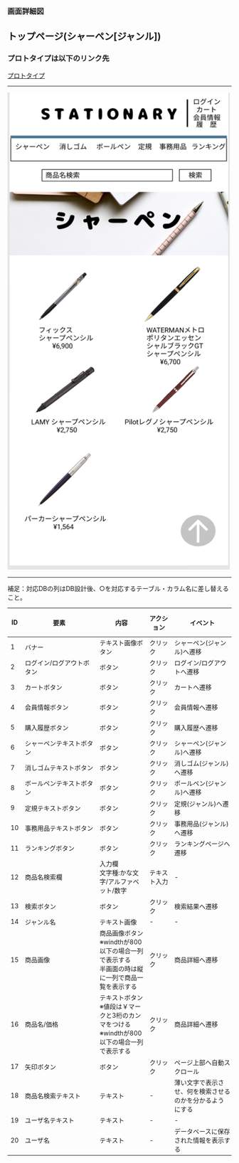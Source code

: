 ### 画面詳細図
## トップページ(シャーペン[ジャンル])
### プロトタイプは以下のリンク先
[プロトタイプ](https://www.figma.com/file/YN8g4ahM3raStzCZMDXhNA/stationary?node-id=1%3A2)
*****
<img src="../img/シャーペン.png" width="500">

*****
補足：対応DBの列はDB設計後、○を対応するテーブル・カラム名に差し替えること。

| ID | 要素 | 内容 | アクション | イベント | 対応DB |
|----|------------------------|---------------|------------|-----------------------|-|
|1   |バナー　　　　　　　　　　|テキスト画像ボタン|クリック　　|シャーペン(ジャンル)へ遷移|-|
|2   |ログイン/ログアウトボタン|ボタン |クリック　|ログイン/ログアウトへ遷移             |○|
|3   |カートボタン　　　　　　　|ボタン　　　　　　|クリック　　|カートへ遷移　　　　　　　|○|
|4   |会員情報ボタン　　　　　　|ボタン　　　　　　|クリック　　|会員情報へ遷移　　　　　　|○|
|5   |購入履歴ボタン　　　　　　　　|ボタン　　　　　　|クリック　　|購入履歴へ遷移　　　　　　　　|○|
|6   |シャーペンテキストボタン　|ボタン　　　　　　|クリック|シャーペン(ジャンル)へ遷移|-|
|7   |消しゴムテキストボタン   |ボタン　　　　　　|クリック|消しゴム(ジャンル)へ遷移|-|
|8   |ボールペンテキストボタン |ボタン　　　　　　|クリック|ボールペン(ジャンル)へ遷移|-|
|9   |定規テキストボタン       |ボタン　　　　　　|クリック|定規(ジャンル)へ遷移|-|
|10  |事務用品テキストボタン   |ボタン　　　　　　|クリック|事務用品(ジャンル)へ遷移|-|
|11  |ランキングボタン　　　　　|ボタン　　　　　　|クリック　　|ランキングページへ遷移　　|○|
|12  |商品名検索欄　　　　　　　|入力欄<br>文字種:かな文字/アルファベット/数字|テキスト入力|-|○|
|13  |検索ボタン　　　　　　　　|ボタン　　　　　　|クリック　  |検索結果へ遷移　　　　　　|○|
|14  |ジャンル名　　　　　　　　|テキスト画像　　|-      　　|-            　　　　　　|○|
|15  |商品画像　　　　　　　　　|商品画像ボタン<br>※windthが800以下の場合一列で表示する<br>半画面の時は縦に一列で商品一覧を表示する|クリック　　|商品詳細へ遷移　　　　　　|○|
|16  |商品名/価格　　　　　　　 |テキストボタン<br>※値段は￥マークと3桁のカンマをつける<br>※windthが800以下の場合一列で表示する|クリック　　|商品詳細へ遷移|○|
|17  |矢印ボタン　　　　　　　　|ボタン　　|クリック　　|ページ上部へ自動スクロール　　　　|-|
|18  |商品名検索テキスト　　　　|テキスト　|-      　　|薄い文字で表示させ、何を検索させるのかを分かるようにする|-|
|19  |ユーザ名テキスト　　　　 |テキスト　|-      　　|-|-|
|20  |ユーザ名　　　　        |テキスト　|-      　　|データベースに保存された情報を表示する|○|
